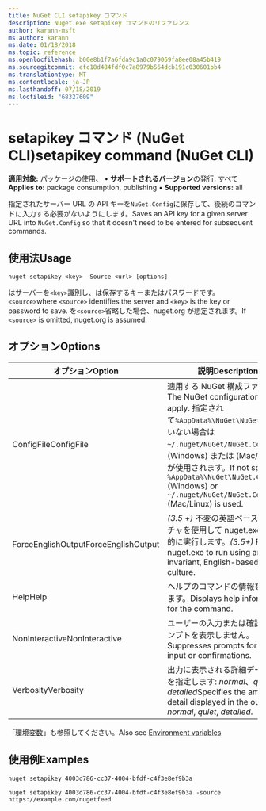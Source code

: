 ```yaml
---
title: NuGet CLI setapikey コマンド
description: Nuget.exe setapikey コマンドのリファレンス
author: karann-msft
ms.author: karann
ms.date: 01/18/2018
ms.topic: reference
ms.openlocfilehash: b00e8b1f7a6fda9c1a0c079069fa8ee08a45b419
ms.sourcegitcommit: efc18d484fdf0c7a8979b564dcb191c030601bb4
ms.translationtype: MT
ms.contentlocale: ja-JP
ms.lasthandoff: 07/18/2019
ms.locfileid: "68327609"
---
```

# <a name="setapikey-command-nuget-cli"></a><span data-ttu-id="3402c-103">setapikey コマンド (NuGet CLI)</span><span class="sxs-lookup"><span data-stu-id="3402c-103">setapikey command (NuGet CLI)</span></span>

<span data-ttu-id="3402c-104">**適用対象:** パッケージの使用、 &bullet; **サポートされるバージョン**の発行: すべて</span><span class="sxs-lookup"><span data-stu-id="3402c-104">**Applies to:** package consumption, publishing &bullet; **Supported versions:** all</span></span>

<span data-ttu-id="3402c-105">指定されたサーバー URL の API キーを`NuGet.Config`に保存して、後続のコマンドに入力する必要がないようにします。</span><span class="sxs-lookup"><span data-stu-id="3402c-105">Saves an API key for a given server URL into `NuGet.Config` so that it doesn't need to be entered for subsequent commands.</span></span>

## <a name="usage"></a><span data-ttu-id="3402c-106">使用法</span><span class="sxs-lookup"><span data-stu-id="3402c-106">Usage</span></span>

```cli
nuget setapikey <key> -Source <url> [options]
```

<span data-ttu-id="3402c-107">はサーバーを`<key>`識別し、は保存するキーまたはパスワードです。 `<source>`</span><span class="sxs-lookup"><span data-stu-id="3402c-107">where `<source>` identifies the server and `<key>` is the key or password to save.</span></span> <span data-ttu-id="3402c-108">を`<source>`省略した場合、nuget.org が想定されます。</span><span class="sxs-lookup"><span data-stu-id="3402c-108">If `<source>` is omitted, nuget.org is assumed.</span></span>

## <a name="options"></a><span data-ttu-id="3402c-109">オプション</span><span class="sxs-lookup"><span data-stu-id="3402c-109">Options</span></span>

| <span data-ttu-id="3402c-110">オプション</span><span class="sxs-lookup"><span data-stu-id="3402c-110">Option</span></span> | <span data-ttu-id="3402c-111">説明</span><span class="sxs-lookup"><span data-stu-id="3402c-111">Description</span></span> |
| --- | --- |
| <span data-ttu-id="3402c-112">ConfigFile</span><span class="sxs-lookup"><span data-stu-id="3402c-112">ConfigFile</span></span> | <span data-ttu-id="3402c-113">適用する NuGet 構成ファイル。</span><span class="sxs-lookup"><span data-stu-id="3402c-113">The NuGet configuration file to apply.</span></span> <span data-ttu-id="3402c-114">指定されて`%AppData%\NuGet\NuGet.Config`いない場合は`~/.nuget/NuGet/NuGet.Config` 、(Windows) または (Mac/Linux) が使用されます。</span><span class="sxs-lookup"><span data-stu-id="3402c-114">If not specified, `%AppData%\NuGet\NuGet.Config` (Windows) or `~/.nuget/NuGet/NuGet.Config` (Mac/Linux) is used.</span></span>|
| <span data-ttu-id="3402c-115">ForceEnglishOutput</span><span class="sxs-lookup"><span data-stu-id="3402c-115">ForceEnglishOutput</span></span> | <span data-ttu-id="3402c-116">*(3.5 +)* 不変の英語ベースのカルチャを使用して nuget.exe を強制的に実行します。</span><span class="sxs-lookup"><span data-stu-id="3402c-116">*(3.5+)* Forces nuget.exe to run using an invariant, English-based culture.</span></span> |
| <span data-ttu-id="3402c-117">Help</span><span class="sxs-lookup"><span data-stu-id="3402c-117">Help</span></span> | <span data-ttu-id="3402c-118">ヘルプのコマンドの情報を表示します。</span><span class="sxs-lookup"><span data-stu-id="3402c-118">Displays help information for the command.</span></span> |
| <span data-ttu-id="3402c-119">NonInteractive</span><span class="sxs-lookup"><span data-stu-id="3402c-119">NonInteractive</span></span> | <span data-ttu-id="3402c-120">ユーザーの入力または確認のプロンプトを表示しません。</span><span class="sxs-lookup"><span data-stu-id="3402c-120">Suppresses prompts for user input or confirmations.</span></span> |
| <span data-ttu-id="3402c-121">Verbosity</span><span class="sxs-lookup"><span data-stu-id="3402c-121">Verbosity</span></span> | <span data-ttu-id="3402c-122">出力に表示される詳細データの量を指定します: *normal*、*quiet*、*detailed*</span><span class="sxs-lookup"><span data-stu-id="3402c-122">Specifies the amount of detail displayed in the output: *normal*, *quiet*, *detailed*.</span></span> |

<span data-ttu-id="3402c-123">「[環境変数](cli-ref-environment-variables.md)」も参照してください。</span><span class="sxs-lookup"><span data-stu-id="3402c-123">Also see [Environment variables](cli-ref-environment-variables.md)</span></span>

## <a name="examples"></a><span data-ttu-id="3402c-124">使用例</span><span class="sxs-lookup"><span data-stu-id="3402c-124">Examples</span></span>

```cli
nuget setapikey 4003d786-cc37-4004-bfdf-c4f3e8ef9b3a

nuget setapikey 4003d786-cc37-4004-bfdf-c4f3e8ef9b3a -source https://example.com/nugetfeed
```
